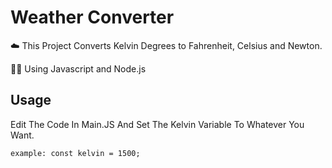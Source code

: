 # Weather Converter
☁️ This Project Converts Kelvin Degrees to Fahrenheit, Celsius and Newton.
 
🧑‍💻 Using Javascript and Node.js

## Usage
 Edit The Code In Main.JS And Set The Kelvin Variable To Whatever You Want.
  
  `example: const kelvin = 1500;`
